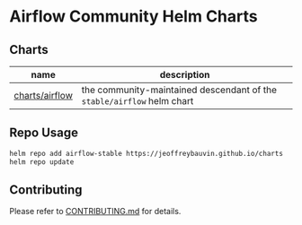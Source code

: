 # Airflow Community Helm Charts

## Charts

| name | description |
| --- | --- |
| [charts/airflow](https://github.com/airflow-helm/charts/tree/main/charts/airflow) |  the community-maintained descendant of the `stable/airflow` helm chart

## Repo Usage

```sh
helm repo add airflow-stable https://jeoffreybauvin.github.io/charts
helm repo update
```

## Contributing

Please refer to [CONTRIBUTING.md](https://github.com/airflow-helm/charts/tree/main/CONTRIBUTING.md) for details.
